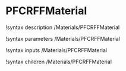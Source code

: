 <!-- MOOSE Documentation Stub: Remove this when content is added. -->

# PFCRFFMaterial

!syntax description /Materials/PFCRFFMaterial

!syntax parameters /Materials/PFCRFFMaterial

!syntax inputs /Materials/PFCRFFMaterial

!syntax children /Materials/PFCRFFMaterial
